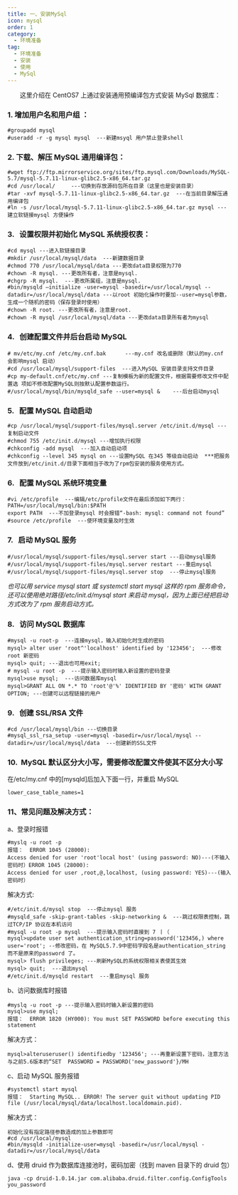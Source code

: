 ```yaml
---
title: 一、安装MySql
icon: mysql
order: 1
category:
  - 环境准备
tag:
  - 环境准备
  - 安装
  - 使用
  - MySql
---
```


&emsp;&emsp;这里介绍在 CentOS7 上通过安装通用预编译包方式安装 MySql 数据库：

<a name="b7850808"></a>

### 1. 增加用户名和用户组 ：

```
#groupadd mysql
#useradd -r -g mysql mysql  ---新建msyql 用户禁止登录shell
```

<a name="c789c6d5"></a>

### 2. 下载、解压 MySQL 通用编译包：

```
#wget ftp://ftp.mirrorservice.org/sites/ftp.mysql.com/Downloads/MySQL-5.7/mysql-5.7.11-linux-glibc2.5-x86_64.tar.gz
#cd /usr/local/     ---切换到存放源码包所在目录（这里也是安装目录）
#tar -xvf mysql-5.7.11-linux-glibc2.5-x86_64.tar.gz  ---在当前目录解压通用编译包
#ln -s /usr/local/mysql-5.7.11-linux-glibc2.5-x86_64.tar.gz mysql ---建立软链接mysql 方便操作
```

<a name="f3e67d66"></a>

### 3.   设置权限并初始化 MySQL 系统授权表：

```
#cd mysql ---进入软链接目录
#mkdir /usr/local/mysql/data  ---新建数据目录
#chmod 770 /usr/local/mysql/data ---更改data目录权限为770
#chown -R mysql. ---更改所有者，注意是mysql.
#chgrp -R mysql.  ---更改所属组，注意是mysql.
#bin/mysqld —initialize -user=mysql -basedir=/usr/local/mysql --datadir=/usr/local/mysql/data ---以root 初始化操作时要加--user=mysql参数，生成一个随机的密码（保存登录时使用）
#chown -R root. ---更改所有者，注意是root.
#chown -R mysql /usr/local/mysql/data ---更改data目录所有者为mysql
```

<a name="ff6529a1"></a>

### 4.   创建配置文件并后台启动 MySQL

```
# mv/etc/my.cnf /etc/my.cnf.bak      ---my.cnf 改名或删除（默认的my.cnf 会影响mysql 启动）
#cd /usr/local/mysql/support-files  ---进入MySQL 安装目录支持文件目录
#cp my-default.cnf/etc/my.cnf ---复制模板为新的配置文件，根据需要修改文件中配置选 项如不修改配置MySQL则按默认配置参数运行。
#/usr/local/mysql/bin/mysqld_safe --user=mysql &    ---后台启动mysql
```

<a name="61e2b629"></a>

### 5.   配置 MySQL 自动启动

```
#cp /usr/local/mysql/support-files/mysql.server /etc/init.d/mysql ---复制启动文件
#chmod 755 /etc/init.d/mysql ---增加执行权限
#chkconfig -add mysql  ---加入自动启动项
#chkconfig --level 345 mysql on ---设置MySQL 在345 等级自动启动  ***把服务文件放到/etc/init.d/目录下面相当于改为了rpm包安装的服务使用方式。
```

<a name="7d01f4b3"></a>

### 6.   配置 MySQL 系统环境变量

```
#vi /etc/profile  ---编辑/etc/profile文件在最后添加如下两行：
PATH=/usr/local/mysql/bin:$PATH
export PATH  ---不加登录mysql 时会报错“-bash: mysql: command not found”
#source /etc/profile  ---使环境变量及时生效
```

<a name="ccec1b48"></a>

### 7.   启动 MySQL 服务

```
#/usr/local/mysql/support-files/mysql.server start ---启动mysql服务
#/usr/local/mysql/support-files/mysql.server restart ---重启mysql
#/usr/local/mysql/support-files/mysql.server stop  ---停止mysql服务
```

_也可以用 service mysql start 或 systemctl start mysql 这样的 rpm 服务命令，还可以使用绝对路径/etc/init.d/mysql start 来启动 mysql，因为上面已经把启动方式改为了 rpm 服务启动方式。_

<a name="203b632f"></a>

### 8.   访问 MySQL 数据库

```
#mysql -u root-p  ---连接mysql，输入初始化时生成的密码
mysql> alter user 'root^'localhost' identified by '123456';  ---修改root 新密码
mysql> quit; ---退出也可用exit;
# mysql -u root -p  ---提示输入密码时输入新设置的密码登录
mysql>use mysql;  ---访问数据库mysql
mysql>GRANT ALL ON *.* TO 'root'@'%' IDENTIFIED BY '密码' WITH GRANT OPTION; ---创建可以远程链接的用户
```

<a name="7ebcf283"></a>

### 9.   创建 SSL/RSA 文件

```
#cd /usr/local/mysql/bin ---切换目录
#mysql_ssl_rsa_setup -user=mysql -basedir=/usr/local/mysql --datadir=/usr/local/mysql/data  ---创建新的SSL文件
```

<a name="83b10e56"></a>

### 10.  MySQL 默认区分大小写，需要修改配置文件使其不区分大小写

在/etc/my.cnf 中的[mysqld]后加入下面一行，并重启 MySQL

```
lower_case_table_names=1
```

<a name="84ed15c2"></a>

### 11、常见问题及解决方式：

a、登录时报错

```
#myslq -u root -p
报错：  ERROR 1045 (28000):
Access denied for user 'root'local host' (using password: NO)---(不输入密码时）ERROR 1045 (28000):
Access denied for user ,root,@,localhost, (using password: YES)---(输入密码时）
```

解决方式:

```
#/etc/init.d/mysql stop  ---停止mysql 服务
#mysqld_safe -skip-grant-tables -skip-networking &  ---跳过权限表控制，跳过TCP/IP 协议在本机访问
#mysql -u root -p mysql  ---提示输入密码时直接到 7 丨（
mysql>update user set authentication_string=password('123456,) where user='root'; --修改密码，在 MySQL5.7.9中密码字段名是authentication_string 而不是原来的password 了。
mysql> flush privileges; ---刷新MySQL的系统权限相关表使其生效
mysql> quit;  ---退出mysql
#/etc/init.d/mysqld restart  ---重启mysql 服务
```

b、访问数据库时报错

```
#myslq -u root -p ---提示输入密码时输入新设置的密码
mysql>use mysql;
报错：  ERROR 1820 (HY000): You must SET PASSWORD before executing this statement
```

解决方式：

```
mysql>alteruseruser() identifiedby '123456'; ---再重新设置下密码，注意方法与之前5.6版本的“SET  PASSWORD = PASSWORD('new_password'}/MH
```

c、启动 MySQL 服务报错

```
#systemctl start mysql
报错：  Starting MySQL.. ERROR! The server quit without updating PID file (/usr/local/mysql/data/localhost.localdomain.pid).
```

解决方式：

```
初始化没有指定路径参数造成的加上参数即可
#cd /usr/local/mysql
#bin/mysqld -initialize-user=mysql -basedir=/usr/local/mysql -datadir=/usr/local/mysql/data
```

d、使用 druid 作为数据库连接池时，密码加密（找到 maven 目录下的 druid 包）

```
java -cp druid-1.0.14.jar com.alibaba.druid.filter.config.ConfigTools you_password
```
